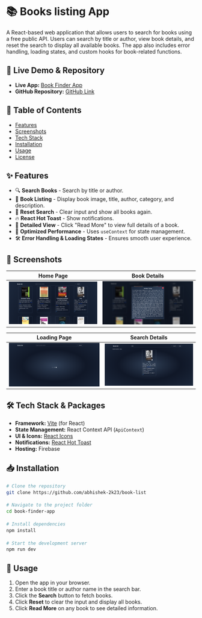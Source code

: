 # 📚 Books listing App

A React-based web application that allows users to search for books using a free public API. Users can search by title or author, view book details, and reset the search to display all available books. The app also includes error handling, loading states, and custom hooks for book-related functions. 

## 🚀 Live Demo & Repository

- **Live App:** [Book Finder App](https://books-listing-assignment.web.app)
- **GitHub Repository:** [GitHub Link](https://github.com/abhishek-2k23/book-list)

## 📑 Table of Contents

- [Features](#features)
- [Screenshots](#screenshots)
- [Tech Stack](#tech-stack)
- [Installation](#installation)
- [Usage](#usage)
- [License](#license)

## ✨ Features

- 🔍 **Search Books** - Search by title or author.
- 🎨 **Book Listing** - Display book image, title, author, category, and description.
- 🔄 **Reset Search** - Clear input and show all books again.
- 🔥 **React Hot Toast** - Show notifications.
- 📖 **Detailed View** - Click "Read More" to view full details of a book.
- 🚀 **Optimized Performance** - Uses `useContext` for state management.
- 🛠️ **Error Handling & Loading States** - Ensures smooth user experience.

## 📸 Screenshots

| Home Page |  Book Details |
|-----------|-------------|
| ![Home](./src/assets/screenshot/books_list.png) | ![Details](./src/assets/screenshot/read_more.png) |

| Loading Page |  Search Details |
|-----------|-------------|
| ![Loading](./src/assets/screenshot/loading.png) |  ![Details](./src/assets/screenshot/search.png) |

## 🛠️ Tech Stack & Packages

- **Framework:** [Vite](https://vitejs.dev/) (for React)
- **State Management:** React Context API (`ApiContext`)
- **UI & Icons:** [React Icons](https://react-icons.github.io/react-icons/)
- **Notifications:** [React Hot Toast](https://react-hot-toast.com/)
- **Hosting:** Firebase

## 📥 Installation

```bash
# Clone the repository
git clone https://github.com/abhishek-2k23/book-list

# Navigate to the project folder
cd book-finder-app

# Install dependencies
npm install

# Start the development server
npm run dev
```

## 🚀 Usage

1. Open the app in your browser.
2. Enter a book title or author name in the search bar.
3. Click the **Search** button to fetch books.
4. Click **Reset** to clear the input and display all books.
5. Click **Read More** on any book to see detailed information.
